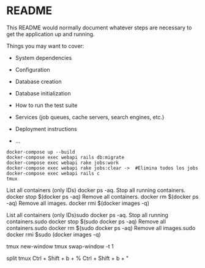 # README

This README would normally document whatever steps are necessary to get the
application up and running.

Things you may want to cover:

- System dependencies

- Configuration

- Database creation

- Database initialization

- How to run the test suite

- Services (job queues, cache servers, search engines, etc.)

- Deployment instructions

- ...

```
docker-compose up --build
docker-compose exec webapi rails db:migrate
docker-compose exec webapi rake jobs:work
docker-compose exec webapi rake jobs:clear ->  #Elimina todos los jobs
docker-compose exec webapi rails c
tmux
```
List all containers (only IDs) docker ps -aq.
Stop all running containers. docker stop $(docker ps -aq)
Remove all containers. docker rm $(docker ps -aq)
Remove all images. docker rmi $(docker images -q)

List all containers (only IDs)sudo docker ps -aq.
Stop all running containers.sudo docker stop $(sudo docker ps -aq)
Remove all containers.sudo docker rm $(sudo docker ps -aq)
Remove all images.sudo docker rmi $sudo (docker images -q)

tmux new-window
tmux swap-window -t 1

split tmux
Ctrl + Shift + b + %
Ctrl + Shift + b + "


